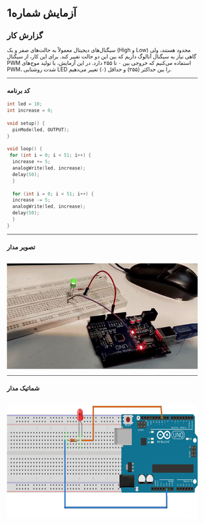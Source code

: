 # آزمایش شماره1 

## گزارش کار 
سیگنال‌های دیجیتال معمولاً به حالت‌های صفر و یک (High و Low) محدود هستند، ولی گاهی نیاز به سیگنال آنالوگ داریم که بین این دو حالت تغییر کند. برای این کار، از سیگنال PWM استفاده می‌کنیم که خروجی بین ۰ تا ۲۵۵ دارد. در این آزمایش، با تولید موج‌های PWM، شدت روشنایی LED را بین حداکثر (۲۵۵) و حداقل (۰) تغییر می‌دهیم.

---

### کد برنامه 

```cpp
int led = 10;
int increase = 0;   

void setup() {
  pinMode(led, OUTPUT);
}

void loop() {
 for (int i = 0; i < 51; i++) {
  increase += 5;
  analogWrite(led, increase);
  delay(50);    
  }

  for (int i = 0; i < 51; i++) {
  increase -= 5;
  analogWrite(led, increase);
  delay(50);    
  }
}
```

---

### تصویر مدار

<br>

<div align="center">
<img src="/pic/microprocessor_7.jpg">
</div>

---

### شماتیک مدار

<br>

<div align="center">
<img src="/pic/schematic_6.jpg" width="600px" height="300px">
</div>

